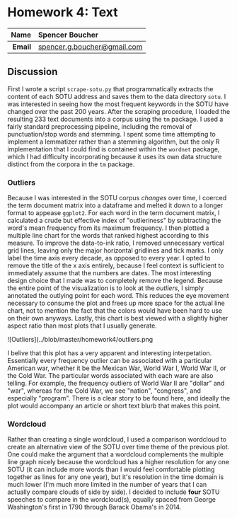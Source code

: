 Homework 4: Text
==============================

| **Name**  | Spencer Boucher  |
|----------:|:-------------|
| **Email** | spencer.g.boucher@gmail.com |

## Discussion ##

First I wrote a script `scrape-sotu.py` that programmatically extracts the content of each SOTU address and saves them to the data directory `sotu`. I was interested in seeing how the most frequent keywords in the SOTU have changed over the past 200 years. After the scraping procedure, I loaded the resulting 233 text documents into a corpus using the `tm` package. I used a fairly standard preprocessing pipeline, including the removal of punctuation/stop words and stemming. I spent some time attempting to implement a lemmatizer rather than a stemming algorithm, but the only R implementation that I could find is contained within the `wordnet` package, which I had difficulty incorporating because it uses its own data structure distinct from the corpora in the `tm` package.

### Outliers ###

Because I was interested in the SOTU corpus *changes* over time, I coerced the term document matrix into a dataframe and melted it down to a longer format to appease `ggplot2`. For each word in the term document matrix, I calculated a crude but effective index of "outlieriness" by subtracting the word's mean frequency from its maximum frequency. I then plotted a multiple line chart for the words that ranked highest according to this measure. To improve the data-to-ink ratio, I removed unnecessary vertical grid lines, leaving only the major horizontal gridlines and tick marks. I only label the time axis every decade, as opposed to every year. I opted to remove the title of the x axis entirely, because I feel context is sufficient to immediately assume that the numbers are dates. The most interesting design choice that I made was to completely remove the legend. Because the entire point of the visualization is to look at the *outliers*, I simply annotated the outlying point for each word. This reduces the eye movement necessary to consume the plot and frees up more space for the actual line chart, not to mention the fact that the colors would have been hard to use on their own anyways. Lastly, this chart is best viewed with a slightly higher aspect ratio than most plots that I usually generate.

![Outliers](../blob/master/homework4/outliers.png

I belive that this plot has a very apparent and interesting interpetation. Essentially every frequency outlier can be associated with a particular American war, whether it be the Mexican War, World War I, World War II, or the Cold War. The particular words associated with each ware are also telling. For example, the frequency outliers of World War II are "dollar" and "war", whereas for the Cold War, we see "nation", "congress", and especially "program". There is a clear story to be found here, and ideally the plot would accompany an article or short text blurb that makes this point.

### Wordcloud ###

Rather than creating a single wordcloud, I used a comparison wordcloud to create an alternative view of the SOTU over time theme of the previous plot. One could make the argument that a wordcloud complements the multiple line graph nicely because the wordcloud has a higher resolution for any one SOTU (it can include more words than I would feel comfortable plotting together as lines for any one year), but it's resolution in the time domain is much lower (I'm much more limited in the number of years that I can actually compare clouds of side by side). I decided to include **four** SOTU speeches to compare in the wordcloud(s), equally spaced from George Washington's first in 1790 through Barack Obama's in 2014.
